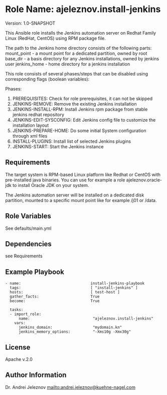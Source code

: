 Role Name: ajeleznov.install-jenkins
=========
Version:   1.0-SNAPSHOT

This Ansible role installs the Jenkins automation server
on Redhat Family Linux (RedHat, CentOS) using RPM package file.

The path to the Jenkins home directory consists of the following parts:
mount_point - a mount point for a dedicated partition, owned by root
base_dir - a basis directory for any Jenkins installations, owned by jenkins user
jenkins_home - home directory for a jenkins installation

This role consists of several phases/steps that can be disabled using
corresponding flags (boolean variables):

Phases:
1. PREREQUISITES: Check for role prerequisites, it can not be skipped
2. JENKINS-REMOVE: Remove the existing Jenkins installation
3. JENKINS-INSTALL-RPM: Install Jenkins rpm package from stable jenkins redhat repository
4. JENKINS-EDIT-SYSCONFIG: Edit Jenkins config file to customize the installation layout
5. JENKINS-PREPARE-HOME: Do some initial System configuration through xml files
6. INSTALL-PLUGINS: Install list of selected Jenkins plugins
7. JENKINS-START: Start the Jenkins instance

Requirements
------------

The target system is RPM-based Linux platform like Redhat or CentOS with
pre-installed java binaries. You can use for example a role ajeleznov.oracle-jdk
to install Oracle JDK on your system.

The Jenkins automation server will be installed on a dedicated disk partition,
mounted to a specific mount point like for example /j01 or /data.

Role Variables
--------------

See defaults/main.yml

Dependencies
------------

see Requirements

Example Playbook
----------------
```
- name:                               install-jenkins-playbook
  tags:                               [ "install-jenkins" ]
  hosts:                              [ test-host ]
  gather_facts:                       True
  become:                             True

  tasks:
  - import_role:
      name:                            "ajeleznov.install-jenkins"
    vars:
      jenkins_domain:                  "mydomain.kn"
      jenkins_memory_options:          "-Xms10g -Xmx30g"
```

License
-------

Apache v.2.0

Author Information
------------------

Dr. Andrei Jeleznov <mailto:andrei.jeleznov@kuehne-nagel.com>